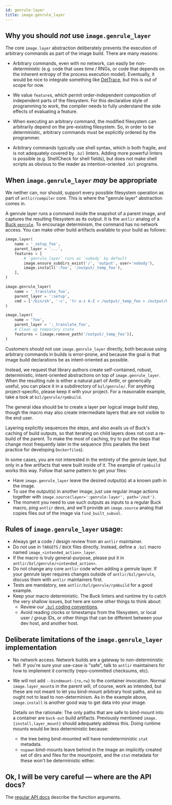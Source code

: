 ```yaml
---
id: genrule-layer
title: image.genrule_layer
---
```


## Why you should *not* use `image.genrule_layer`

The core `image.layer` abstraction deliberately prevents the execution of
arbitrary commands as part of the image build.  There are many reasons:

  - Arbitrary commands, even with no network, can easily be
    non-deterministic (e.g. code that uses time / RNGs, or code that
    depends on the inherent entropy of the process execution model).
    Eventually, it would be nice to integrate something like
    [DetTrace](https://github.com/dettrace/dettrace), but this is out of
    scope for now.

  - We value `feature`s, which permit order-independent composition of
    independent parts of the filesystem.  For this declarative style of
    programming to work, the compiler needs to fully understand the side
    effects of evaluating a feature.

  - When executing an arbitrary command, the modified filesystem can
    arbitrarily depend on the pre-existing filesystem.  So, in order to be
    deterministic, arbitrary commands must be explicitly ordered by the
    programmer.

  - Arbitrary commands typically use shell syntax, which is both fragile, and
    is not adequately covered by `.bzl` linters. Adding more powerful linters
    is possible (e.g. ShellCheck for shell fields), but does not make shell
    scripts as obvious to the reader as intention-oriented `.bzl` programs.

## When `image.genrule_layer` *may* be appropriate

We neither can, nor should, support every possible filesystem operation as
part of `antlir/compiler` core.  This is where the "genrule layer"
abstraction comes in.

A genrule layer runs a command inside the snapshot of a parent image, and
captures the resulting filesystem as its output.  It is the `antlir` analog
of a [Buck `genrule`](https://buck.build/rule/genrule.html).  To encourage
determinism, the command has no network access.  You can make other build
artifacts available to your build as follows:

```py
image.layer(
    name = '_setup_foo',
    parent_layer = '...',
    features = [
        # `genrule_layer` runs as `nobody` by default
        image.ensure_subdirs_exist('/', 'output', user='nobody'),
        image.install(':foo', '/output/_temp_foo'),
    ],
)

image.genrule_layer(
    name = '_translate_foo',
    parent_layer = ':setup',
    cmd = ['/bin/sh', '-c', 'tr a-z A-Z < /output/_temp_foo > /output/FOO'],
)

image.layer(
    name = 'foo',
    parent_layer = ':_translate_foo',
    # Clean up temporary state
    features = [image.remove_path('/output/_temp_foo')],
)
```

Customers should not use `image.genrule_layer` directly, both because using
arbitrary commands in builds is error-prone, and because the goal is that
image build declarations be as intent-oriented as possible.

Instead, we request that library authors create self-contained, robust,
deterministic, intent-oriented abstractions on top of `image.genrule_layer`.
When the resulting rule is either a natural part of Antlir, or generically
useful, you can place it in a subdirectory of `bzl/genrule/`.  For anything
project-specific, please keep it with your project.  For a reasonable
example, take a look at `bzl/genrule/rpmbuild`.

The general idea should be to create a layer per logical image build step,
though the macro may also create intermediate layers that are not visible to
the end user.

Layering explicitly sequences the steps, and also avails us of Buck's
caching of build outputs, so that iterating on child layers does not cost a
re-build of the parent.  To make the most of caching, try to put the steps
that change most frequently later in the sequence (this parallels the best
practice for developing `Dockerfile`s).

In some cases, you are not interested in the entirety of the genrule layer,
but only in a few artifacts that were built inside of it.  The example of
`rpmbuild` works this way.  Follow that same pattern to get your files:
  - Have `image.genrule_layer` leave the desired output(s) at a known path
    in the image.
  - To use the output(s) in another image, just use regular image actions
    together with `image.source(layer=':genrule-layer', path='/out')`.
  - The moment you need to use such outputs as inputs to a regular Buck
    macro, ping `antlir` devs, and we'll provide an `image.source`
    analog that copies files out of the image via `find_built_subvol`.

## Rules of `image.genrule_layer` usage:

  - Always get a code / design review from an `antlir` maintainer.
  - Do not use in `TARGETS` / `BUCK` files directly.  Instead, define a
    `.bzl` macro named `image_<intended_action>_layer`.
  - If the macro is truly general-purpose, please put it in
    `antlir/bzl/genrule/<intended_action>`.
  - Do not change any core `antlir` code when adding a genrule layer.  If
    your genrule layer requires changes outside of `antlir/bzl/genrule`,
    discuss them with `antlir` maintainers first.
  - Tests are mandatory, see `antlir/bzl/genrule/rpmbuild` for a good
    example.
  - Keep your macro deterministic.  The Buck linters and runtime try to
    catch the very shallow issues, but here are some other things to think
    about:
      - Review our [`.bzl` coding
        conventions](contributing/coding-conventions/bzl-and-targets).
      - Avoid reading clocks or timestamps from the filesystem, or local
        user / group IDs, or other things that can be different between your
        dev host, and another host.

## Deliberate limitations of the `image.genrule_layer` implementation

  - No network access. Network builds are a gateway to non-deterministic hell.
    If you're sure your use-case is "safe", talk to `antlir` maintainers
    for how to implement it correctly (repo-committed checksums, etc).

  - We will not add `--bindmount-{ro,rw}` to the container invocation.
    Normal `image.layer_mount`s in the parent will, of course, work as
    intended, but these are not meant to let you bind-mount arbitrary host
    paths, and so ought not to lead to non-determinism. As in the example
    above, `image.install` is another good way to get data into your image.

    Details on the rationale: The only paths that are safe to bind-mount
    into a container are `buck-out` build artifacts. Previously mentioned
    `image.{install,layer_mount}` should adequately address this. Doing
    runtime mounts would be less deterministic because:
      - the tree being bind-mounted will have nondeterministic `stat` metadata.
      - `nspawn` bind-mounts leave behind in the image an implicitly created
         set of dirs and files for the mountpoint, and the `stat` metadata
         for these won't be deterministic either.

## Ok, I will be very careful &mdash; where are the API docs?

The [regular API docs](api/image#genrule_layer) describe the function arguments.
